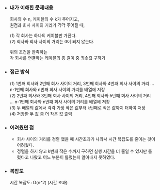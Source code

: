 - ### 내가 이해한 문제내용 
  회사의 수 n, 케이블의 수 k가 주어지고,  
  원점과 회사 사이의 거리가 각각 주어질 때,  
    
  (1) 각 회사는 하나의 케이블만 가진다.  
  (2) 회사와 회사 사이의 거리는 0이 되지 않는다.  
  
  위의 조건을 만족하는    
  각 회사를 연결하는 케이블의 총 길이 중 최솟값 구하기  
 
- ### 접근 방식  
  (1) 1번째 회사와 2번째 회사 사이의 거리, 3번째 회사와 4번째 회사 사이의 거리 ... n-1번째 회사와 n번째 회사 사이의 거리를 배열에 저장  
  (2) 2번째 회사와 3번째 회사 사이의 거리, 4번째 회사와 5번째 회사 사이의 거리 ... n-1번째 회사와 n번째 회사 사이의 거리를 배열에 저장  
  (3) 두 배열의 값에서 각각 가장 작은 값부터 k번째로 작은 값까지 더하여 저장  
  (4) 저장한 두 값 중 더 작은 값 출력  
  
- ### 어려웠던 점  
  - 회사 사이의 거리를 정렬 했을 때 시간초과가 나와서 시간 복잡도를 줄이는 것이 어려웠다.  
  - 정렬을 하지 않고 k번째 작은 수까지 구하면 실행 시간을 더 줄일 수 있지만 틀렸다고 나왔고 어느 부분이 틀렸는지 알아내지 못하였다.  

- ### 복잡도  
  시간 복잡도: O(n^2) (시간 초과) 
